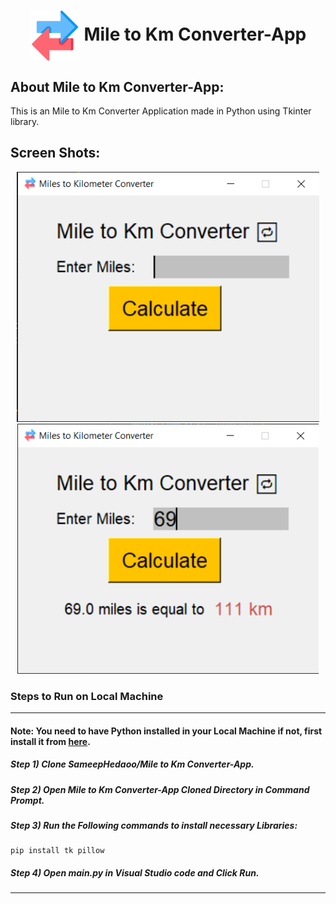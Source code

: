 <div align="center">
  <h1 align="center"><img align="center" src="./images/exchange.png" alt="Error 404" height="80"> Mile to Km Converter-App</h1>
</div>

## About Mile to Km Converter-App:
This is an Mile to Km Converter Application made in Python using Tkinter library.

## Screen Shots:
<div align="center">
  <img src="./images/S1.jpg" height="400"  alt="S1">
</div>
<div align="center">
  <img src="./images/S2.jpg" height="400"  alt="S2">
</div>


### Steps to Run on Local Machine

***

#### Note: You need to have Python installed in your Local Machine if not, first install it from <a href="https://www.python.org/downloads/windows/">here</a>.
##### Step 1) Clone SameepHedaoo/Mile to Km Converter-App.
##### Step 2) Open Mile to Km Converter-App Cloned Directory in Command Prompt.
##### Step 3) Run the Following commands to install necessary Libraries:
```
pip install tk pillow
```
##### Step 4) Open main.py in Visual Studio code and Click Run.

***